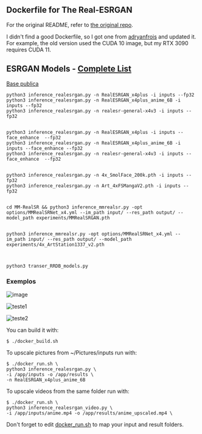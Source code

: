 ## Dockerfile for The Real-ESRGAN

For the original README, refer to [the original repo](https://github.com/xinntao/Real-ESRGAN/blob/master/README.md).

I didn't find a good Dockerfile, so I got one from [adryanfrois](https://github.com/adryanfrois/GFPGAN_docker) and updated it. For example, the old version used the CUDA 10 image, but my RTX 3090 requires CUDA 11.

## ESRGAN Models - [Complete List](https://nmkd.de/?esrgan)
[Base publica](https://icedrive.net/s/43GNBihZyi)

````
python3 inference_realesrgan.py -n RealESRGAN_x4plus -i inputs --fp32
python3 inference_realesrgan.py -n RealESRGAN_x4plus_anime_6B -i inputs --fp32
python3 inference_realesrgan.py -n realesr-general-x4v3 -i inputs --fp32


python3 inference_realesrgan.py -n RealESRGAN_x4plus -i inputs --face_enhance  --fp32
python3 inference_realesrgan.py -n RealESRGAN_x4plus_anime_6B -i inputs --face_enhance --fp32
python3 inference_realesrgan.py -n realesr-general-x4v3 -i inputs --face_enhance  --fp32


python3 inference_realesrgan.py -n 4x_SmolFace_200k.pth -i inputs --fp32
python3 inference_realesrgan.py -n Art_4xFSMangaV2.pth -i inputs --fp32


cd MM-RealSR && python3 inference_mmrealsr.py -opt options/MMRealSRNet_x4.yml --im_path input/ --res_path output/ --model_path experiments/MMRealSRGAN.pth


python3 inference_mmrealsr.py -opt options/MMRealSRNet_x4.yml --im_path input/ --res_path output/ --model_path experiments/4x_ArtStation1337_v2.pth



python3 transer_RRDB_models.py
````

### Exemplos

![image](https://user-images.githubusercontent.com/19413241/226325893-c0a1d3ef-0bde-421c-9ec6-4df5b2547281.png)


![teste1](https://user-images.githubusercontent.com/19413241/223596149-57d5fc83-f88f-487a-b9ae-db0c326a3f5f.png)


![teste2](https://user-images.githubusercontent.com/19413241/223596160-ffbb89b2-e2f9-47c2-9f96-a09e7746e0d3.png)


You can build it with:

    $ ./docker_build.sh

To upscale pictures from ~/Pictures/inputs run with:

    $ ./docker_run.sh \
    python3 inference_realesrgan.py \
    -i /app/inputs -o /app/results \
    -n RealESRGAN_x4plus_anime_6B

To upscale videos from the same folder run with:

    $ ./docker_run.sh \
    python3 inference_realesrgan_video.py \
    -i /app/inputs/anime.mp4 -o /app/results/anime_upscaled.mp4 \

Don't forget to edit [docker_run.sh](docker_run.sh) to map your input and result folders.


